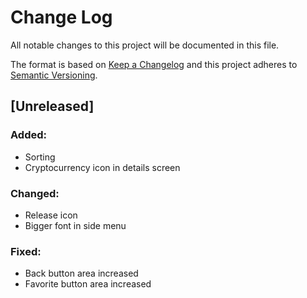 # Change Log
All notable changes to this project will be documented in this file.

The format is based on [Keep a Changelog](http://keepachangelog.com/)
and this project adheres to [Semantic Versioning](http://semver.org/).

## [Unreleased]
### Added:
- Sorting
- Cryptocurrency icon in details screen

### Changed:
- Release icon
- Bigger font in side menu

### Fixed:
- Back button area increased
- Favorite button area increased